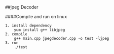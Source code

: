 ##jpeg Decoder

####Compile and run
on linux
	
	1. install dependency
		yum install g++ libjpeg
	2. compile
		g++ main.cpp jpegdecoder.cpp -o test -ljpeg
	3. run
		./test

